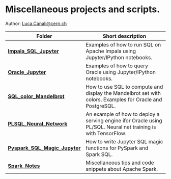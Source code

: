 # Miscellaneous projects and scripts.
Author: Luca.Canali@cern.ch

| Folder                     | Short description
| -------------------------- | -------------------------------------------------------------------------------------
| [**Impala_SQL_Jupyter**](Impala_SQL_Jupyter) | Examples of how to run SQL on Apache Impala using Jupyter/IPython notebooks.
| [**Oracle_Jupyter**](Oracle_Jupyter) | Examples of how to query Oracle using Jupyter/IPython notebooks.
| [**SQL_color_Mandelbrot**](SQL_color_Mandelbrot) | How to use SQL to compute and display the Mandelbrot set with colors. Examples for Oracle and PostgreSQL.
| [**PLSQL_Neural_Network**](PLSQL_Neural_Network) | An example of how to deploy a serving engine ifor Oracle using PL/SQL. Neural net training is with TensorFlow.
| [**Pyspark_SQL_Magic_Jupyter**](Pyspark_SQL_Magic_Jupyter) | How to write Jupyter SQL magic functions for PySpark and Spark SQL.
| [**Spark_Notes**](Spark_Notes) | Miscellaneous tips and code snippets about Apache Spark.

